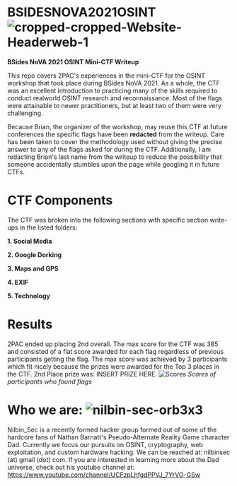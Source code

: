 # BSIDESNOVA2021OSINT ![cropped-cropped-Website-Headerweb-1](https://user-images.githubusercontent.com/85370905/121083247-30fba580-c7ad-11eb-9fac-2b7eba13f056.png)

<b>BSides NoVA 2021 OSINT Mini-CTF Writeup</b>



This repo covers 2PAC's experiences in the mini-CTF for the OSINT workshop that took place during BSides NoVA 2021. As a whole, the CTF was an excellent introduction to practicing many of the skills required to conduct realworld OSINT research and reconnaissance. Most of the flags were attainable to newer practitioners, but at least two of them were very challenging.

Because Brian, the organizer of the workshop, may reuse this CTF at future conferences the specific flags have been **redacted** from the writeup. Care has been taken to cover the methodology used without giving the precise answer to any of the flags asked for during the CTF. Additionally, I am redacting Brian's last name from the writeup to reduce the possibility that someone accidentally stumbles upon the page while googling it in future CTFs.

# CTF Components
The CTF was broken into the following sections with specific section write-ups in the listed folders:

**1. Social Media**

**2. Google Dorking**

**3. Maps and GPS**

**4. EXIF**

**5. Technology**

# Results
2PAC ended up placing 2nd overall. The max score for the CTF was 385 and consisted of a flat score awarded for each flag regardless of previous participants getting the flag. The max score was achieved by 3 participants which fit nicely because the prizes were awarded for the Top 3 places in the CTF. 2nd Place prize was: INSERT PRIZE HERE.
![Scores](https://user-images.githubusercontent.com/85370905/121084713-fd217f80-c7ae-11eb-9dc5-82417c3e2b94.PNG)
*Scores of participants who found flags*
 
 
# Who we are: ![nilbin-sec-orb3x3](https://user-images.githubusercontent.com/85370905/121083132-0ad60580-c7ad-11eb-90d8-ed91622db41f.png)
Nilbin_Sec is a recently formed hacker group formed out of some of the hardcore fans of Nathan Barnatt's Pseudo-Alternate Reality Game character Dad. Currently we focus our pursuits on OSINT, cryptography, web exploitation, and custom hardware hacking. We can be reached at: nilbinsec (at) gmail (dot) com. If you are interested in learning more about the Dad universe, check out his youtube channel at: https://www.youtube.com/channel/UCFzpLhfgdPPVJ_7YrVO-GSw



